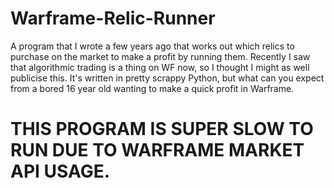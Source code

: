 # Warframe-Relic-Runner
A program that I wrote a few years ago that works out which relics to purchase on the market to make a profit by running them. Recently I saw that algorithmic trading is a thing on WF now, so I thought I might as well publicise this. It's written in pretty scrappy Python, but what can you expect from a bored 16 year old wanting to make a quick profit in Warframe.

# THIS PROGRAM IS SUPER SLOW TO RUN DUE TO WARFRAME MARKET API USAGE.
